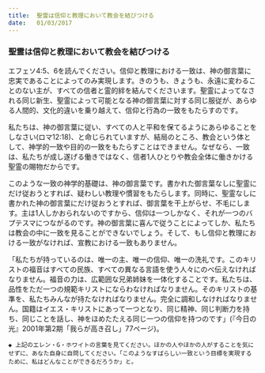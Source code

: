 ```yaml
---
title:  聖霊は信仰と教理において教会を結びつける
date:   01/03/2017
---
```


### 聖霊は信仰と教理において教会を結びつける

エフェソ4:5、6を読んでください。信仰と教理における一致は、神の御言葉に忠実であることによってのみ実現します。きのうも、きょうも、永遠に変わることのない主が、すべての信者と霊的絆を結んでくださいます。聖霊によってなされる同じ新生、聖霊によって可能となる神の御言葉に対する同じ服従が、あらゆる人間的、文化的違いを乗り越えて、信仰と行為の一致をもたらすのです。

私たちは、神の御言葉に従い、すべての人と平和を保てるようにあらゆることをしなさい(ロマ12:18)、と命じられていますが、結局のところ、教会という体として、神学的一致や目的の一致をもたらすことはできません。なぜなら、一致は、私たちが成し遂げる働きではなく、信者1人ひとりや教会全体に働きかける聖霊の賜物だからです。

このような一致の神学的基礎は、神の御言葉です。書かれた御言葉なしに聖霊にだけ従おうとすれば、疑わしい教理や慣習をもたらします。同時に、聖霊なしに書かれた神の御言葉にだけ従おうとすれば、御言葉を干上がらせ、不毛にします。主は1人しかおられないのですから、信仰は一つしかなく、それが一つのバプテスマにつながるのです。神の御言葉に喜んで従うことによってしか、私たちは教会の中に一致を見ることができないでしょう。そして、もし信仰と教理における一致がなければ、宣教における一致もありません。

「私たちが持っているのは、唯一の主、唯一の信仰、唯一の洗礼です。このキリストの福音はすべての民族、すべての異なる言語を使う人々にのべ伝えなければなりません。福音の力は、広範囲な兄弟姉妹を一体化することです。私たちは、品性をただ一つの規範キリストにならわなければなりません。そのキリストの基準を、私たちみんなが持たなければなりません。完全に調和しなければなりません。国籍はイエス・キリストにあって一つとなり、同じ精神、同じ判断力を持ち、同じことを話し、神をほめたたえる同じ一つの信仰を持つのです」(『今日の光』2001年第2期「我らが高き召し」77ページ)。

`◆ 上記のエレン・G・ホワイトの言葉を見てください。ほかの人やほかの人がすることを気にせずに、あなた自身に自問してください。「このようなすばらしい一致という目標を実現するために、私はどんなことができるだろうか」と。`
